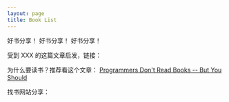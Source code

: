 ```yaml
---
layout: page
title: Book List
---
```


好书分享！
好书分享！
好书分享！

受到 XXX 的这篇文章启发，链接：

为什么要读书？推荐看这个文章：
[Programmers Don't Read Books -- But You Should][1]


找书网站分享：



[1]:https://blog.codinghorror.com/programmers-dont-read-books-but-you-should/